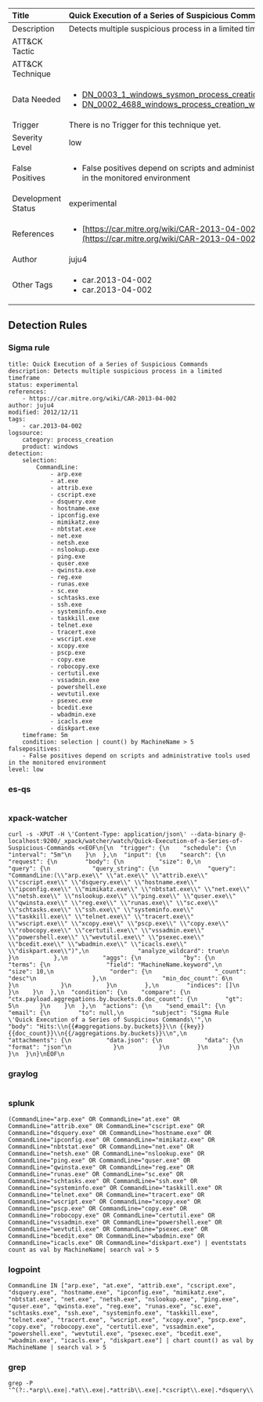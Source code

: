 | Title                | Quick Execution of a Series of Suspicious Commands                                                                                                                                                 |
|:---------------------|:------------------------------------------------------------------------------------------------------------------------------------------------------------|
| Description          | Detects multiple suspicious process in a limited timeframe                                                                                                                                           |
| ATT&amp;CK Tactic    | <ul></ul>  |
| ATT&amp;CK Technique | <ul></ul>                             |
| Data Needed          | <ul><li>[DN_0003_1_windows_sysmon_process_creation](../Data_Needed/DN_0003_1_windows_sysmon_process_creation.md)</li><li>[DN_0002_4688_windows_process_creation_with_commandline](../Data_Needed/DN_0002_4688_windows_process_creation_with_commandline.md)</li></ul>                                                         |
| Trigger              |  There is no Trigger for this technique yet.  |
| Severity Level       | low                                                                                                                                                 |
| False Positives      | <ul><li>False positives depend on scripts and administrative tools used in the monitored environment</li></ul>                                                                  |
| Development Status   | experimental                                                                                                                                                |
| References           | <ul><li>[https://car.mitre.org/wiki/CAR-2013-04-002](https://car.mitre.org/wiki/CAR-2013-04-002)</li></ul>                                                          |
| Author               | juju4                                                                                                                                                |
| Other Tags           | <ul><li>car.2013-04-002</li><li>car.2013-04-002</li></ul> | 

## Detection Rules

### Sigma rule

```
title: Quick Execution of a Series of Suspicious Commands
description: Detects multiple suspicious process in a limited timeframe
status: experimental
references:
    - https://car.mitre.org/wiki/CAR-2013-04-002
author: juju4
modified: 2012/12/11
tags:
    - car.2013-04-002
logsource:
    category: process_creation
    product: windows
detection:
    selection:
        CommandLine:
            - arp.exe
            - at.exe
            - attrib.exe
            - cscript.exe
            - dsquery.exe
            - hostname.exe
            - ipconfig.exe
            - mimikatz.exe
            - nbtstat.exe
            - net.exe
            - netsh.exe
            - nslookup.exe
            - ping.exe
            - quser.exe
            - qwinsta.exe
            - reg.exe
            - runas.exe
            - sc.exe
            - schtasks.exe
            - ssh.exe
            - systeminfo.exe
            - taskkill.exe
            - telnet.exe
            - tracert.exe
            - wscript.exe
            - xcopy.exe
            - pscp.exe
            - copy.exe
            - robocopy.exe
            - certutil.exe
            - vssadmin.exe
            - powershell.exe
            - wevtutil.exe
            - psexec.exe
            - bcedit.exe
            - wbadmin.exe
            - icacls.exe
            - diskpart.exe
    timeframe: 5m
    condition: selection | count() by MachineName > 5
falsepositives:
    - False positives depend on scripts and administrative tools used in the monitored environment
level: low

```





### es-qs
    
```

```


### xpack-watcher
    
```
curl -s -XPUT -H \'Content-Type: application/json\' --data-binary @- localhost:9200/_xpack/watcher/watch/Quick-Execution-of-a-Series-of-Suspicious-Commands <<EOF\n{\n  "trigger": {\n    "schedule": {\n      "interval": "5m"\n    }\n  },\n  "input": {\n    "search": {\n      "request": {\n        "body": {\n          "size": 0,\n          "query": {\n            "query_string": {\n              "query": "CommandLine:(\\"arp.exe\\" \\"at.exe\\" \\"attrib.exe\\" \\"cscript.exe\\" \\"dsquery.exe\\" \\"hostname.exe\\" \\"ipconfig.exe\\" \\"mimikatz.exe\\" \\"nbtstat.exe\\" \\"net.exe\\" \\"netsh.exe\\" \\"nslookup.exe\\" \\"ping.exe\\" \\"quser.exe\\" \\"qwinsta.exe\\" \\"reg.exe\\" \\"runas.exe\\" \\"sc.exe\\" \\"schtasks.exe\\" \\"ssh.exe\\" \\"systeminfo.exe\\" \\"taskkill.exe\\" \\"telnet.exe\\" \\"tracert.exe\\" \\"wscript.exe\\" \\"xcopy.exe\\" \\"pscp.exe\\" \\"copy.exe\\" \\"robocopy.exe\\" \\"certutil.exe\\" \\"vssadmin.exe\\" \\"powershell.exe\\" \\"wevtutil.exe\\" \\"psexec.exe\\" \\"bcedit.exe\\" \\"wbadmin.exe\\" \\"icacls.exe\\" \\"diskpart.exe\\")",\n              "analyze_wildcard": true\n            }\n          },\n          "aggs": {\n            "by": {\n              "terms": {\n                "field": "MachineName.keyword",\n                "size": 10,\n                "order": {\n                  "_count": "desc"\n                },\n                "min_doc_count": 6\n              }\n            }\n          }\n        },\n        "indices": []\n      }\n    }\n  },\n  "condition": {\n    "compare": {\n      "ctx.payload.aggregations.by.buckets.0.doc_count": {\n        "gt": 5\n      }\n    }\n  },\n  "actions": {\n    "send_email": {\n      "email": {\n        "to": null,\n        "subject": "Sigma Rule \'Quick Execution of a Series of Suspicious Commands\'",\n        "body": "Hits:\\n{{#aggregations.by.buckets}}\\n {{key}} {{doc_count}}\\n{{/aggregations.by.buckets}}\\n",\n        "attachments": {\n          "data.json": {\n            "data": {\n              "format": "json"\n            }\n          }\n        }\n      }\n    }\n  }\n}\nEOF\n
```


### graylog
    
```

```


### splunk
    
```
(CommandLine="arp.exe" OR CommandLine="at.exe" OR CommandLine="attrib.exe" OR CommandLine="cscript.exe" OR CommandLine="dsquery.exe" OR CommandLine="hostname.exe" OR CommandLine="ipconfig.exe" OR CommandLine="mimikatz.exe" OR CommandLine="nbtstat.exe" OR CommandLine="net.exe" OR CommandLine="netsh.exe" OR CommandLine="nslookup.exe" OR CommandLine="ping.exe" OR CommandLine="quser.exe" OR CommandLine="qwinsta.exe" OR CommandLine="reg.exe" OR CommandLine="runas.exe" OR CommandLine="sc.exe" OR CommandLine="schtasks.exe" OR CommandLine="ssh.exe" OR CommandLine="systeminfo.exe" OR CommandLine="taskkill.exe" OR CommandLine="telnet.exe" OR CommandLine="tracert.exe" OR CommandLine="wscript.exe" OR CommandLine="xcopy.exe" OR CommandLine="pscp.exe" OR CommandLine="copy.exe" OR CommandLine="robocopy.exe" OR CommandLine="certutil.exe" OR CommandLine="vssadmin.exe" OR CommandLine="powershell.exe" OR CommandLine="wevtutil.exe" OR CommandLine="psexec.exe" OR CommandLine="bcedit.exe" OR CommandLine="wbadmin.exe" OR CommandLine="icacls.exe" OR CommandLine="diskpart.exe") | eventstats count as val by MachineName| search val > 5
```


### logpoint
    
```
CommandLine IN ["arp.exe", "at.exe", "attrib.exe", "cscript.exe", "dsquery.exe", "hostname.exe", "ipconfig.exe", "mimikatz.exe", "nbtstat.exe", "net.exe", "netsh.exe", "nslookup.exe", "ping.exe", "quser.exe", "qwinsta.exe", "reg.exe", "runas.exe", "sc.exe", "schtasks.exe", "ssh.exe", "systeminfo.exe", "taskkill.exe", "telnet.exe", "tracert.exe", "wscript.exe", "xcopy.exe", "pscp.exe", "copy.exe", "robocopy.exe", "certutil.exe", "vssadmin.exe", "powershell.exe", "wevtutil.exe", "psexec.exe", "bcedit.exe", "wbadmin.exe", "icacls.exe", "diskpart.exe"] | chart count() as val by MachineName | search val > 5
```


### grep
    
```
grep -P '^(?:.*arp\\.exe|.*at\\.exe|.*attrib\\.exe|.*cscript\\.exe|.*dsquery\\.exe|.*hostname\\.exe|.*ipconfig\\.exe|.*mimikatz\\.exe|.*nbtstat\\.exe|.*net\\.exe|.*netsh\\.exe|.*nslookup\\.exe|.*ping\\.exe|.*quser\\.exe|.*qwinsta\\.exe|.*reg\\.exe|.*runas\\.exe|.*sc\\.exe|.*schtasks\\.exe|.*ssh\\.exe|.*systeminfo\\.exe|.*taskkill\\.exe|.*telnet\\.exe|.*tracert\\.exe|.*wscript\\.exe|.*xcopy\\.exe|.*pscp\\.exe|.*copy\\.exe|.*robocopy\\.exe|.*certutil\\.exe|.*vssadmin\\.exe|.*powershell\\.exe|.*wevtutil\\.exe|.*psexec\\.exe|.*bcedit\\.exe|.*wbadmin\\.exe|.*icacls\\.exe|.*diskpart\\.exe)'
```




